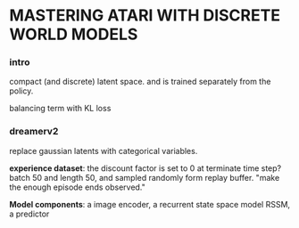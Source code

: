 # MASTERING ATARI WITH DISCRETE WORLD MODELS

### intro

compact (and discrete) latent space. and is trained separately from the policy.

balancing term with KL loss

### dreamerv2

replace gaussian latents with categorical variables.

**experience dataset**:  the discount factor is set to 0 at terminate time step? <!--what is the meaning of it?--> batch 50 and length 50, and sampled randomly form replay buffer. "make the enough episode ends observed."

**Model components**: a image encoder, a recurrent state space model RSSM, a predictor

